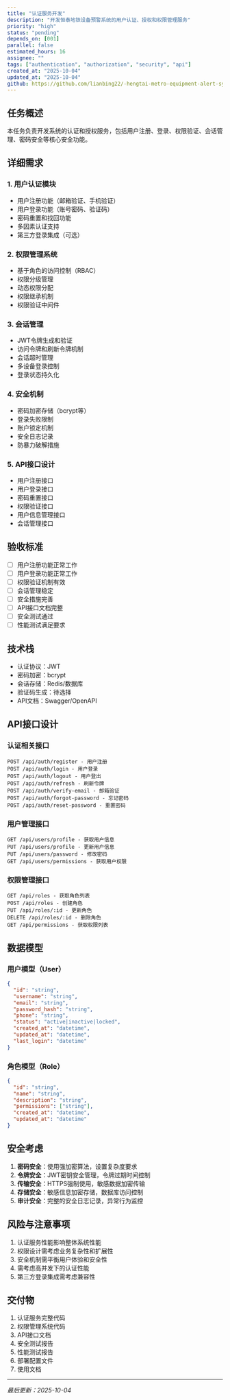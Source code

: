```yaml
---
title: "认证服务开发"
description: "开发恒泰地铁设备预警系统的用户认证、授权和权限管理服务"
priority: "high"
status: "pending"
depends_on: [001]
parallel: false
estimated_hours: 16
assignee: ""
tags: ["authentication", "authorization", "security", "api"]
created_at: "2025-10-04"
updated_at: "2025-10-04"
github: https://github.com/lianbing22/-hengtai-metro-equipment-alert-system
---
```


## 任务概述

本任务负责开发系统的认证和授权服务，包括用户注册、登录、权限验证、会话管理、密码安全等核心安全功能。

## 详细需求

### 1. 用户认证模块
- 用户注册功能（邮箱验证、手机验证）
- 用户登录功能（账号密码、验证码）
- 密码重置和找回功能
- 多因素认证支持
- 第三方登录集成（可选）

### 2. 权限管理系统
- 基于角色的访问控制（RBAC）
- 权限分级管理
- 动态权限分配
- 权限继承机制
- 权限验证中间件

### 3. 会话管理
- JWT令牌生成和验证
- 访问令牌和刷新令牌机制
- 会话超时管理
- 多设备登录控制
- 登录状态持久化

### 4. 安全机制
- 密码加密存储（bcrypt等）
- 登录失败限制
- 账户锁定机制
- 安全日志记录
- 防暴力破解措施

### 5. API接口设计
- 用户注册接口
- 用户登录接口
- 密码重置接口
- 权限验证接口
- 用户信息管理接口
- 会话管理接口

## 验收标准

- [ ] 用户注册功能正常工作
- [ ] 用户登录功能正常工作
- [ ] 权限验证机制有效
- [ ] 会话管理稳定
- [ ] 安全措施完善
- [ ] API接口文档完整
- [ ] 安全测试通过
- [ ] 性能测试满足要求

## 技术栈

- 认证协议：JWT
- 密码加密：bcrypt
- 会话存储：Redis/数据库
- 验证码生成：待选择
- API文档：Swagger/OpenAPI

## API接口设计

### 认证相关接口
```
POST /api/auth/register - 用户注册
POST /api/auth/login - 用户登录
POST /api/auth/logout - 用户登出
POST /api/auth/refresh - 刷新令牌
POST /api/auth/verify-email - 邮箱验证
POST /api/auth/forgot-password - 忘记密码
POST /api/auth/reset-password - 重置密码
```

### 用户管理接口
```
GET /api/users/profile - 获取用户信息
PUT /api/users/profile - 更新用户信息
PUT /api/users/password - 修改密码
GET /api/users/permissions - 获取用户权限
```

### 权限管理接口
```
GET /api/roles - 获取角色列表
POST /api/roles - 创建角色
PUT /api/roles/:id - 更新角色
DELETE /api/roles/:id - 删除角色
GET /api/permissions - 获取权限列表
```

## 数据模型

### 用户模型（User）
```json
{
  "id": "string",
  "username": "string",
  "email": "string",
  "password_hash": "string",
  "phone": "string",
  "status": "active|inactive|locked",
  "created_at": "datetime",
  "updated_at": "datetime",
  "last_login": "datetime"
}
```

### 角色模型（Role）
```json
{
  "id": "string",
  "name": "string",
  "description": "string",
  "permissions": ["string"],
  "created_at": "datetime",
  "updated_at": "datetime"
}
```

## 安全考虑

1. **密码安全**：使用强加密算法，设置复杂度要求
2. **令牌安全**：JWT密钥安全管理，令牌过期时间控制
3. **传输安全**：HTTPS强制使用，敏感数据加密传输
4. **存储安全**：敏感信息加密存储，数据库访问控制
5. **审计安全**：完整的安全日志记录，异常行为监控

## 风险与注意事项

1. 认证服务性能影响整体系统性能
2. 权限设计需考虑业务复杂性和扩展性
3. 安全机制需平衡用户体验和安全性
4. 需考虑高并发下的认证性能
5. 第三方登录集成需考虑兼容性

## 交付物

1. 认证服务完整代码
2. 权限管理系统代码
3. API接口文档
4. 安全测试报告
5. 性能测试报告
6. 部署配置文件
7. 使用文档

---

*最后更新：2025-10-04*
